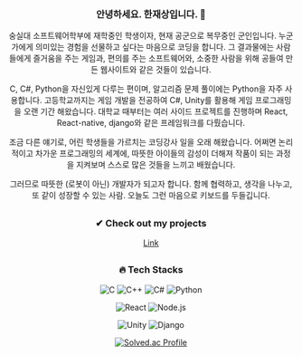 
<div align=center> 


### 안녕하세요. 한재상입니다. 👋
 숭실대 소프트웨어학부에 재학중인 학생이자, 현재 공군으로 복무중인 군인입니다.
누군가에게 의미있는 경험을 선물하고 싶다는 마음으로 코딩을 합니다. 
그 결과물에는 사람들에게 즐거움을 주는 게임과, 편의를 주는 소프트웨어와, 소중한 사람을 위해 공들여 만든 웹사이트와 같은 것들이 있습니다.

C, C#, Python을 자신있게 다루는 편이며, 알고리즘 문제 풀이에는 Python을 자주 사용합니다.
고등학교까지는 게임 개발을 전공하여 C#, Unity를 활용해 게임 프로그래밍을 오랜 기간 해왔습니다.
대학교 때부터는 여러 사이드 프로젝트를 진행하며 React, React-native, django와 같은 프레임워크를 다뤘습니다.

조금 다른 얘기로, 어린 학생들을 가르치는 코딩강사 일을 오래 해왔습니다. 
어쩌면 논리적이고 차가운 프로그래밍의 세계에, 따뜻한 아이들의 감성이 더해져 작품이 되는 과정을 지켜보며
스스로 많은 것들을 느끼고 배웠습니다.

그러므로 따뜻한 (로봇이 아닌) 개발자가 되고자 합니다. 
함께 협력하고, 생각을 나누고, 또 같이 성장할 수 있는 사람.
오늘도 그런 마음으로 키보드를 두들깁니다.
  
##
### ✔ Check out my projects
[Link](https://www.notion.so/Jaesang-Han-624a83818b5945ac8fe622106b15e7f5)
  
##
  
### 🔥 Tech Stacks
![C](https://img.shields.io/badge/C-A8B9CC.svg?&style=for-the-badge&logo=C&logoColor=white)
![C++](https://img.shields.io/badge/C%2B%2B-00599C.svg?&style=for-the-badge&logo=C%2B%2B&logoColor=white)
![C#](https://img.shields.io/badge/C%23-239120.svg?&style=for-the-badge&logo=CSharp&logoColor=white)
![Python](https://img.shields.io/badge/Python-3776AB.svg?&style=for-the-badge&logo=Python&logoColor=white)

![React](https://img.shields.io/badge/React-61DAFB.svg?&style=for-the-badge&logo=React&logoColor=purple)
![Node.js](https://img.shields.io/badge/Node.js-339933.svg?&style=for-the-badge&logo=Node.js&logoColor=white)

![Unity](https://img.shields.io/badge/Unity-FFFFFF.svg?&style=for-the-badge&logo=Unity&logoColor=black)
![Django](https://img.shields.io/badge/Django-092E20.svg?&style=for-the-badge&logo=Django&logoColor=white)
  
[![Solved.ac Profile](http://mazassumnida.wtf/api/v2/generate_badge?boj=hhncn4471)](https://solved.ac/hhncn4471/)
</div>

